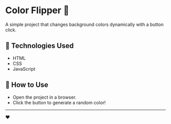 # Color Flipper 🎨  

A simple project that changes background colors dynamically with a button click.  

## 🔧 Technologies Used  
- HTML  
- CSS  
- JavaScript  

## 🚀 How to Use  
- Open the project in a browser.  
- Click the button to generate a random color!  

---
 ❤ 
